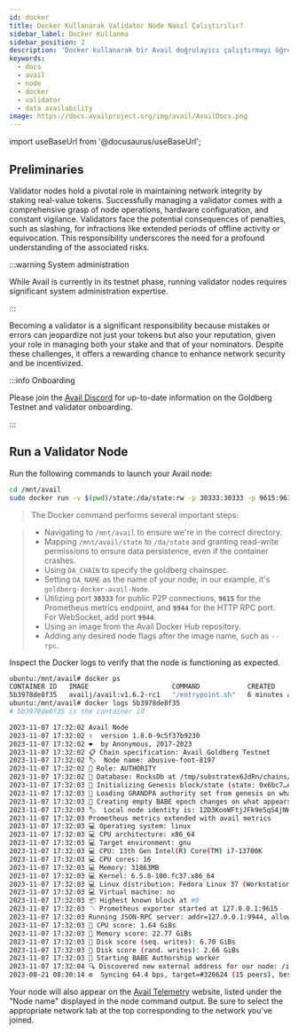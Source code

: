 ```yaml
---
id: docker
title: Docker Kullanarak Validator Node Nasıl Çalıştırılır? 
sidebar_label: Docker Kullanma
sidebar_position: 2
description: 'Docker kullanarak bir Avail doğrulayıcı çalıştırmayı öğrenin.'
keywords:
  - docs
  - avail
  - node
  - docker
  - validator
  - data availability
image: https://docs.availproject.org/img/avail/AvailDocs.png
---
```


import useBaseUrl from '@docusaurus/useBaseUrl';

## Preliminaries

Validator nodes hold a pivotal role in maintaining network integrity by staking real-value tokens. Successfully managing a validator comes with a comprehensive grasp of node operations, hardware configuration, and constant vigilance. Validators face the potential consequences of penalties, such as slashing, for infractions like extended periods of offline activity or equivocation. This responsibility underscores the need for a profound understanding of the associated risks.

:::warning System administration

While Avail is currently in its testnet phase, running validator nodes requires significant system administration expertise.

:::

Becoming a validator is a significant responsibility because mistakes or errors can jeopardize not just your tokens but also your reputation, given your role in managing both your stake and that of your nominators. Despite these challenges, it offers a rewarding chance to enhance network security and be incentivized.

:::info Onboarding

Please join the [<ins>Avail Discord</ins>](https://discord.com/invite/y6fHnxZQX8) for up-to-date information on the Goldberg Testnet and
validator onboarding.

:::

## Run a Validator Node

Run the following commands to launch your Avail node:

```bash
cd /mnt/avail
sudo docker run -v $(pwd)/state:/da/state:rw -p 30333:30333 -p 9615:9615 -p 9944:9944 -d --restart unless-stopped availj/avail:v1.8.0.4 --chain goldberg --validator --name "MyAweasomeInContainerAvailAnode" -d /da/state
```

> The Docker command performs several important steps:

> - Navigating to `/mnt/avail` to ensure we're in the correct directory.
> - Mapping `/mnt/avail/state` to `/da/state` and granting read-write permissions to ensure data persistence, even if the container crashes.
> - Using `DA_CHAIN` to specify the goldberg chainspec.
> - Setting `DA_NAME` as the name of your node; in our example, it's `goldberg-docker-avail-Node`.
> - Utilizing port **`30333`** for public P2P connections, **`9615`** for the Prometheus metrics endpoint, and **`9944`** for the HTTP RPC port. For WebSocket, add port **`9944`**.
> - Using an image from the Avail Docker Hub repository.
> - Adding any desired node flags after the image name, such as `--rpc`.

Inspect the Docker logs to verify that the node is functioning as expected.

```bash
ubuntu:/mnt/avail# docker ps
CONTAINER ID   IMAGE                     COMMAND            CREATED         STATUS         PORTS                                                                                                            NAMES
5b3978de8f35   availj/avail:v1.6.2-rc1   "/entrypoint.sh"   6 minutes ago   Up 6 minutes   0.0.0.0:9615->9615/tcp, :::9615->9615/tcp, 0.0.0.0:9944->9944/tcp, 0.0.0.0:30333->30333/tcp, :::9944->9944/tcp   relaxed_wilson
ubuntu:/mnt/avail# docker logs 5b3978de8f35
# 5b3978de8f35 is the container id
```

```bash
2023-11-07 17:32:02 Avail Node
2023-11-07 17:32:02 ✌️  version 1.8.0-9c5f37b9230
2023-11-07 17:32:02 ❤️  by Anonymous, 2017-2023
2023-11-07 17:32:02 📋 Chain specification: Avail Goldberg Testnet
2023-11-07 17:32:02 🏷  Node name: abusive-foot-8197
2023-11-07 17:32:02 👤 Role: AUTHORITY
2023-11-07 17:32:02 💾 Database: RocksDb at /tmp/substratex6JdRn/chains/avail_goldberg_testnet/db/full
2023-11-07 17:32:03 🔨 Initializing Genesis block/state (state: 0x6bc7…ec83, header-hash: 0x6f09…a7ae)
2023-11-07 17:32:03 👴 Loading GRANDPA authority set from genesis on what appears to be first startup.
2023-11-07 17:32:03 👶 Creating empty BABE epoch changes on what appears to be first startup.
2023-11-07 17:32:03 🏷  Local node identity is: 12D3KooWFtjJFk9e5qS4jNWTPSUhTcpSLzeY25P3MeAhzDg6PHwd
2023-11-07 17:32:03 Prometheus metrics extended with avail metrics
2023-11-07 17:32:03 💻 Operating system: linux
2023-11-07 17:32:03 💻 CPU architecture: x86_64
2023-11-07 17:32:03 💻 Target environment: gnu
2023-11-07 17:32:03 💻 CPU: 13th Gen Intel(R) Core(TM) i7-13700K
2023-11-07 17:32:03 💻 CPU cores: 16
2023-11-07 17:32:03 💻 Memory: 31863MB
2023-11-07 17:32:03 💻 Kernel: 6.5.8-100.fc37.x86_64
2023-11-07 17:32:03 💻 Linux distribution: Fedora Linux 37 (Workstation Edition)
2023-11-07 17:32:03 💻 Virtual machine: no
2023-11-07 17:32:03 📦 Highest known block at #0
2023-11-07 17:32:03 〽️ Prometheus exporter started at 127.0.0.1:9615
2023-11-07 17:32:03 Running JSON-RPC server: addr=127.0.0.1:9944, allowed origins=["http://localhost:*", "http://127.0.0.1:*", "https://localhost:*", "https://127.0.0.1:*", "https://polkadot.js.org"]
2023-11-07 17:32:03 🏁 CPU score: 1.64 GiBs
2023-11-07 17:32:03 🏁 Memory score: 22.77 GiBs
2023-11-07 17:32:03 🏁 Disk score (seq. writes): 6.70 GiBs
2023-11-07 17:32:03 🏁 Disk score (rand. writes): 2.66 GiBs
2023-11-07 17:32:03 👶 Starting BABE Authorship worker
2023-11-07 17:32:04 🔍 Discovered new external address for our node: /ip4/176.61.156.176/tcp/30333/p2p/12D3KooWFtjJFk9e5qS4jNWTPSUhTcpSLzeY25P3MeAhzDg6PHwd
2023-08-21 08:30:14 ⚙️  Syncing 64.4 bps, target=#326624 (15 peers), best: #9728 (0xb4fe…e318), finalized #9317 (0x37b6…28ff), ⬇ 40.2kiB/s ⬆ 1.8kiB/s
```

Your node will also appear on the [Avail Telemetry](http://telemetry.avail.tools/)
website, listed under the "Node name" displayed in the node command output. Be sure
to select the appropriate network tab at the top corresponding to the network you've
joined.